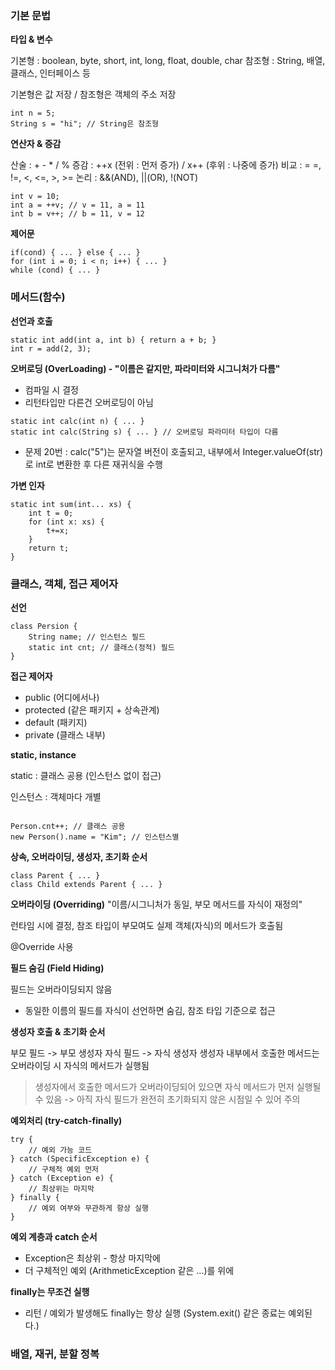 
### 기본 문법

**타입 & 변수**

기본형 : boolean, byte, short, int, long, float, double, char
참조형 : String, 배열, 클래스, 인터페이스 등

기본형은 값 저장 / 참조형은 객체의 주소 저장

```
int n = 5;
String s = "hi"; // String은 참조형
```

**연산자 & 증감**

산술 : + - * / %
증감 : ++x (전위 : 먼저 증가) / x++ (후위 : 나중에 증가)
비교 : = =, !=, <, <=, >, >=
논리 : &&(AND), ||(OR), !(NOT)

```
int v = 10;
int a = ++v; // v = 11, a = 11
int b = v++; // b = 11, v = 12
```

**제어문**

```
if(cond) { ... } else { ... }
for (int i = 0; i < n; i++) { ... }
while (cond) { ... }
```

### 메서드(함수)

**선언과 호출**

```
static int add(int a, int b) { return a + b; }
int r = add(2, 3);
```

**오버로딩 (OverLoading) - "이름은 같지만, 파라미터와 시그니처가 다름"**

- 컴파일 시 결정
- 리턴타입만 다른건 오버로딩이 아님

```
static int calc(int n) { ... }
static int calc(String s) { ... } // 오버로딩 파라미터 타입이 다름
```

- 문제 20번 : calc("5")는 문자열 버전이 호출되고, 내부에서 Integer.valueOf(str)로 int로 변환한 후 다른 재귀식을 수행

**가변 인자**

```
static int sum(int... xs) {
	int t = 0;
	for (int x: xs) {
		t+=x;
	}
	return t;
}
```

### 클래스, 객체, 접근 제어자

**선언**

```
class Persion {
	String name; // 인스턴스 필드
	static int cnt; // 클래스(정적) 필드
}
```

**접근 제어자**

- public (어디에서나)
- protected (같은 패키지 + 상속관계)
- default (패키지)
- private (클래스 내부)

**static, instance**

static : 클래스 공용 (인스턴스 없이 접근)

인스턴스 : 객체마다 개별

```

Person.cnt++; // 클래스 공용
new Person().name = "Kim"; // 인스턴스별

```

**상속, 오버라이딩, 생성자, 초기화 순서**

```
class Parent { ... }
class Child extends Parent { ... }
```

**오버라이딩 (Overriding)** 
"이름/시그니처가 동일, 부모 메서드를 자식이 재정의"

런타임 시에 결정, 참조 타입이 부모여도 실제 객체(자식)의 메서드가 호출됨

@Override 사용

**필드 숨김 (Field Hiding)**

필드는 오버라이딩되지 않음

- 동일한 이름의 필드를 자식이 선언하면 숨김, 참조 타입 기준으로 접근

**생성자 호출 & 초기화 순서**

부모 필드 -> 부모 생성자
자식 필드 -> 자식 생성자
생성자 내부에서 호출한 메서드는 오버라이딩 시 자식의 메서드가 실행됨

> 생성자에서 호출한 메서드가 오버라이딩되어 있으면 자식 메서드가 먼저 실행될 수 있음 -> 아직 자식 필드가 완전히 초기화되지 않은 시점일 수 있어 주의

**예외처리 (try-catch-finally)**

```
try {
	// 예외 가능 코드
} catch (SpecificException e) {
	// 구체적 예외 먼저
} catch (Exception e) {
	// 최상위는 마지막
} finally {
	// 예외 여부와 무관하게 항상 실행
}
```

**예외 계층과 catch 순서**

- Exception은 최상위 - 항상 마지막에
- 더 구체적인 예외 (ArithmeticException 같은 ...)를 위에

**finally는 무조건 실행**

- 리턴 / 예외가 발생해도 finally는 항상 실행 (System.exit() 같은 종료는 예외된다.)

### 배열, 재귀, 분할 정복

